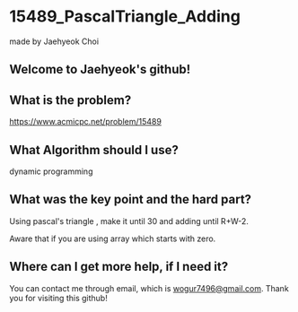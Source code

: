 # 15489_PascalTriangle_Adding

made by Jaehyeok Choi

## Welcome to Jaehyeok's github!

## What is the problem?

https://www.acmicpc.net/problem/15489

## What Algorithm should I use?

dynamic programming

## What was the key point and the hard part?

Using pascal's triangle , make it until 30 and adding until R+W-2.

Aware that if you are using array which starts with zero.

## Where can I get more help, if I need it?

You can contact me through email, which is wogur7496@gmail.com.
Thank you for visiting this github!
